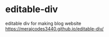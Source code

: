 # editable-div
editable div for making blog website 
https://merajcodes3440.github.io/editable-div/
